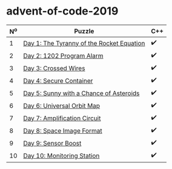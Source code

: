 # advent-of-code-2019

| N<sup>o</sup> | Puzzle | C++ |
| ---- | ---- | ---- |
| 1 | [Day 1: The Tyranny of the Rocket Equation](./advent-of-code-2019/days/01/tyranny.cpp) | :heavy_check_mark: |
| 2 | [Day 2: 1202 Program Alarm](./advent-of-code-2019/days/02/alarm.cpp) | :heavy_check_mark: |
| 3 | [Day 3: Crossed Wires](./advent-of-code-2019/days/03/wires.cpp) | :heavy_check_mark: |
| 4 | [Day 4: Secure Container](./advent-of-code-2019/days/04/container.cpp) | :heavy_check_mark: |
| 5 | [Day 5: Sunny with a Chance of Asteroids](./advent-of-code-2019/days/05/asteroids.cpp) | :heavy_check_mark: |
| 6 | [Day 6: Universal Orbit Map](./advent-of-code-2019/days/06/orbits.cpp) | :heavy_check_mark: |
| 7 | [Day 7: Amplification Circuit](./advent-of-code-2019/days/07/circuit.cpp) | :heavy_check_mark: |
| 8 | [Day 8: Space Image Format](./advent-of-code-2019/days/08/sif.cpp) | :heavy_check_mark: |
| 9 | [Day 9: Sensor Boost](./advent-of-code-2019/days/09/boost.cpp) | :heavy_check_mark: |
| 10 | [Day 10: Monitoring Station](./advent-of-code-2019/days/10/station.cpp) | :heavy_check_mark: |
